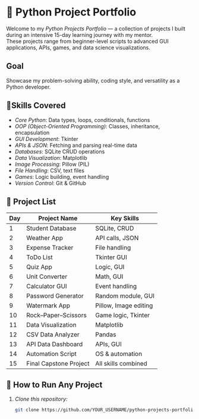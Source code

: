 
# 🐍 Python Project Portfolio

Welcome to my *Python Projects Portfolio* — a collection of projects I built during an intensive 15-day learning journey with my mentor.  
These projects range from beginner-level scripts to advanced GUI applications, APIs, games, and data science visualizations.  

## Goal

Showcase my problem-solving ability, coding style, and versatility as a Python developer.

## 🚀Skills Covered

- *Core Python*: Data types, loops, conditionals, functions
- *OOP (Object-Oriented Programming)*: Classes, inheritance, encapsulation
- *GUI Development*: Tkinter
- *APIs & JSON*: Fetching and parsing real-time data
- *Databases*: SQLite CRUD operations
- *Data Visualization*: Matplotlib
- *Image Processing*: Pillow (PIL)
- *File Handling*: CSV, text files
- *Games*: Logic building, event handling
- *Version Control*: Git & GitHub
## 📂 Project List
| Day | Project Name | Key Skills |
|-----|--------------|-----------|
| 1   | Student Database | SQLite, CRUD |
| 2   | Weather App | API calls, JSON |
| 3   | Expense Tracker | File handling |
| 4   | ToDo List | Tkinter GUI |
| 5   | Quiz App | Logic, GUI |
| 6   | Unit Converter | Math, GUI |
| 7   | Calculator GUI | Event handling |
| 8   | Password Generator | Random module, GUI |
| 9   | Watermark App | Pillow, Image editing |
| 10  | Rock–Paper–Scissors | Game logic, Tkinter |
| 11  | Data Visualization | Matplotlib |
| 12  | CSV Data Analyzer | Pandas |
| 13  | API Data Dashboard | APIs, GUI |
| 14  | Automation Script | OS & automation |
| 15  | Final Capstone Project | All skills combined |

## 📌 How to Run Any Project

1. *Clone this repository:*
   ```bash
   git clone https://github.com/YOUR_USERNAME/python-projects-portfolio.git
